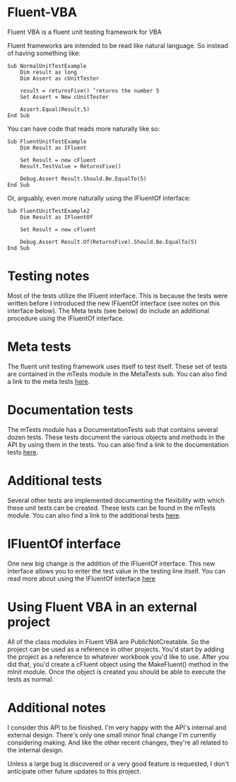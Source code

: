 # Fluent-VBA
Fluent VBA is a fluent unit testing framework for VBA

Fluent frameworks are intended to be read like natural language. So instead of having something like:

    Sub NormalUnitTestExample
        Dim result as long
        Dim Assert as cUnitTester

        result = returnsFive() ‘returns the number 5
        Set Assert = New cUnitTester

        Assert.Equal(Result,5)
    End Sub
 
You can have code that reads more naturally like so:

    Sub FluentUnitTestExample
        Dim Result as IFluent

        Set Result = new cFluent
        Result.TestValue = ReturnsFive()

        Debug.Assert Result.Should.Be.EqualTo(5)
    End Sub

Or, arguably, even more naturally using the IFluentOf interface:

    Sub FluentUnitTestExample2
        Dim Result as IFluentOf

        Set Result = new cFluent

        Debug.Assert Result.Of(ReturnsFive).Should.Be.EqualTo(5)
    End Sub

# Testing notes

Most of the tests utilize the IFluent interface. This is because the tests were written before I introduced the new IFluentOf interface (see notes on this interface below). The Meta tests (see below) do include an additional procedure using the IFluentOf interface.
    
# Meta tests

The fluent unit testing framework uses itself to test itself. These set of tests are contained in the mTests module in the MetaTests sub. You can also find a link to the meta tests [here](https://github.com/b-gonzalez/Fluent-VBA/wiki/Meta-Tests).

# Documentation tests

The mTests module has a DocumentationTests sub that contains several dozen tests. These tests document the various objects and methods in the API by using them in the tests. You can also find a link to the documentation tests [here](https://github.com/b-gonzalez/Fluent-VBA/wiki/Documentation-Tests).

# Additional tests

Several other tests are implemented documenting the flexibility with which these unit tests can be created. These tests can be found in the mTests module. You can also find a link to the additional tests [here](https://github.com/b-gonzalez/Fluent-VBA/wiki/Additional-tests).

# IFluentOf interface

One new big change is the addition of the IFluentOf interface. This new interface allows you to enter the test value in the testing line itself. You can read more about using the IFluentOf interface [here](https://github.com/b-gonzalez/Fluent-VBA/wiki/IFluentOf-interface)

# Using Fluent VBA in an external project

All of the class modules in Fluent VBA are PublicNotCreatable. So the project can be used as a reference in other projects. You'd start by adding the project as a reference to whatever workbook you'd like to use. After you did that, you'd create a cFluent object using the MakeFluent() method in the mInit module. Once the object is created you should be able to execute the tests as normal.

# Additional notes

I consider this API to be finished. I'm very happy with the API's internal and external design. There's only one small minor final change I'm currently considering making. And like the other recent changes, they're all related to the internal design.

Unless a large bug is discovered or a very good feature is requested, I don't anticipate other future updates to this project.
